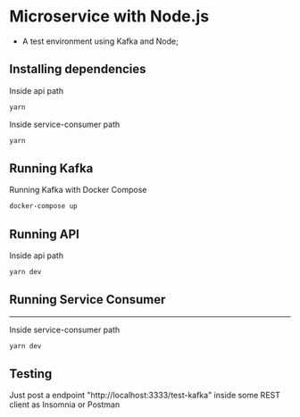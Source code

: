 # Microservice with Node.js

- A test environment using Kafka and Node;

## Installing dependencies

Inside api path

```sh
yarn
```

Inside service-consumer path

```sh
yarn
```

## Running Kafka

Running Kafka with Docker Compose

```sh
docker-compose up
```

## Running API

Inside api path

```sh
yarn dev
```

## Running Service Consumer
****
Inside service-consumer path 

```sh
yarn dev
```

## Testing

Just post a endpoint "http://localhost:3333/test-kafka" inside some REST client as Insomnia or Postman